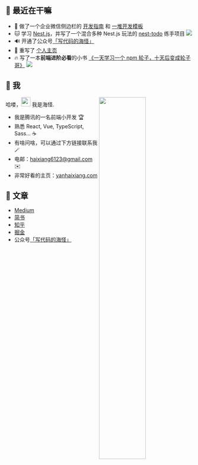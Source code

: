 ## 🥳 最近在干嘛

* 🍙 做了一个企业微信侧边栏的 [开发指南](https://wecom-sidebar.github.io/) 和 [一堆开发模板](https://github.com/wecom-sidebar)
* 🐱 学习 [Nest.js](https://nestjs.com/)，并写了一个混合多种 Nest.js 玩法的 [nest-todo](https://github.com/haixiangyan/nest-todo) 练手项目 ![](https://img.shields.io/github/stars/haixiangyan/nest-todo?style=social)
* 🔊 开通了公众号[「写代码的海怪」](./扫码_搜索联合传播样式-标准色版.png)
* 🎸 重写了 [个人主页](https://yanhaixiang.com/)
* 🔥 写了一本**前端进阶必看**的小书 [《一天学习一个 npm 轮子，十天后变成轮子哥》](https://github.com/haixiangyan/one-day-one-npm-lib) ![](https://img.shields.io/github/stars/Haixiang6123/one-day-one-npm-lib?style=social)

## 🤩 我

<img style="width: 50%" align="right" src="https://github-readme-stats.vercel.app/api?username=haixiangyan&show_icons=true&hide_border=true&theme=vue-dark" />

哈喽，<img src="https://media.giphy.com/media/hvRJCLFzcasrR4ia7z/giphy.gif" width="25px"> 我是海怪.

- 我是腾讯的一名前端小开发 🏆
- 熟悉 React, Vue, TypeScript, Sass... ☕️
- 有啥问啥，可以通过下方链接联系我 🪄
- 电邮：haixiang6123@gmail.com ✉️
- 非常好看的主页：[yanhaixiang.com](https://yanhaixiang.com)

## 📖 文章

* [Medium](https://medium.com/@haixiang6123)
* [简书](https://www.jianshu.com/u/0340be4082b5)
* [知乎](https://www.zhihu.com/people/yan-hai-87-22)
* [掘金](https://juejin.cn/user/272334614432887)
* 公众号[「写代码的海怪」](./扫码_搜索联合传播样式-标准色版.png)
